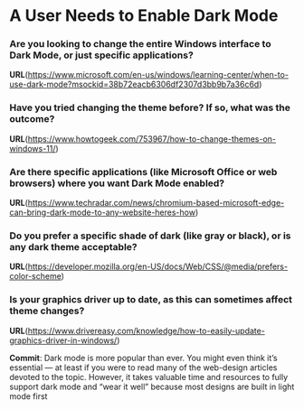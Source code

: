 # A User Needs to Enable Dark Mode
### Are you looking to change the entire Windows interface to Dark Mode, or just specific applications?

**URL**(https://www.microsoft.com/en-us/windows/learning-center/when-to-use-dark-mode?msockid=38b72eacb6306df2307d3bb9b7a36c6d)

### Have you tried changing the theme before? If so, what was the outcome?

**URL**(https://www.howtogeek.com/753967/how-to-change-themes-on-windows-11/)

### Are there specific applications (like Microsoft Office or web browsers) where you want Dark Mode enabled?

**URL**(https://www.techradar.com/news/chromium-based-microsoft-edge-can-bring-dark-mode-to-any-website-heres-how)

### Do you prefer a specific shade of dark (like gray or black), or is any dark theme acceptable?

**URL**(https://developer.mozilla.org/en-US/docs/Web/CSS/@media/prefers-color-scheme)

### Is your graphics driver up to date, as this can sometimes affect theme changes?

**URL**(https://www.drivereasy.com/knowledge/how-to-easily-update-graphics-driver-in-windows/)

**Commit**: Dark mode is more popular than ever. You might even think it’s essential — at least if you were to read many of the web-design articles devoted to the topic. However, it takes valuable time and resources to fully support dark mode and “wear it well” because most designs are built in light mode first
